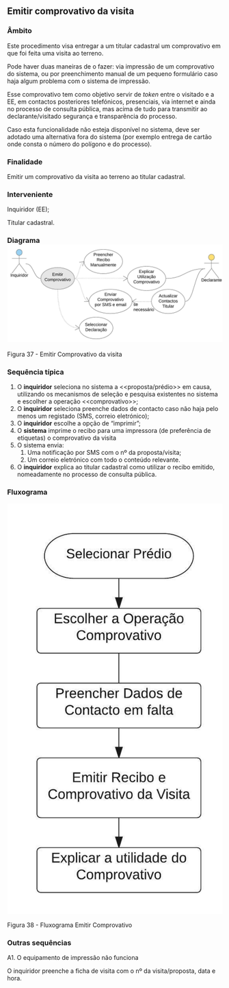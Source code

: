 ## Emitir comprovativo da visita

### Âmbito

Este procedimento visa entregar a um titular cadastral um comprovativo em que foi feita uma visita ao terreno.

Pode haver duas maneiras de o fazer: via impressão de um comprovativo do sistema, ou por preenchimento manual de um pequeno formulário caso haja algum problema com o sistema de impressão.

Esse comprovativo tem como objetivo servir de _token_ entre o visitado e a EE, em contactos posteriores telefónicos, presenciais, via internet e ainda no processo de consulta pública, mas acima de tudo para transmitir ao declarante/visitado segurança e transparência do processo.

Caso esta funcionalidade não esteja disponível no sistema, deve ser adotado uma alternativa fora do sistema \(por exemplo entrega de cartão onde consta o número do polígono e do processo\).

### Finalidade

Emitir um comprovativo da visita ao terreno ao titular cadastral.

### Interveniente

Inquiridor \(EE\);

Titular cadastral.

### Diagrama![](/assets/37.jpg)

Figura 37 - Emitir Comprovativo da visita

### Sequência típica

1. O **inquiridor** seleciona no sistema a &lt;&lt;proposta/prédio&gt;&gt; em causa, utilizando os mecanismos de seleção e pesquisa existentes no sistema e escolher a operação &lt;&lt;comprovativo&gt;&gt;;
2. O **inquiridor** seleciona preenche dados de contacto caso não haja pelo menos um registado \(SMS, correio eletrónico\);
3. O **inquiridor** escolhe a opção de “imprimir”;
4. O **sistema** imprime o recibo para uma impressora \(de preferência de etiquetas\) o comprovativo da visita
5. O sistema envia:
   1. Uma notificação por SMS com o nº da proposta/visita;
   2. Um correio eletrónico com todo o conteúdo relevante.
6. O **inquiridor** explica ao titular cadastral como utilizar o recibo emitido, nomeadamente no processo de consulta pública.

### Fluxograma

![](/assets/38.jpg)

Figura 38 - Fluxograma Emitir Comprovativo

### Outras sequências

A1. O equipamento de impressão não funciona

O inquiridor preenche a ficha de visita com o nº da visita/proposta, data e hora.

